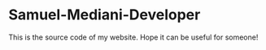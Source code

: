 # Samuel-Mediani-Developer
This is the source code of my website. Hope it can be useful for someone!
